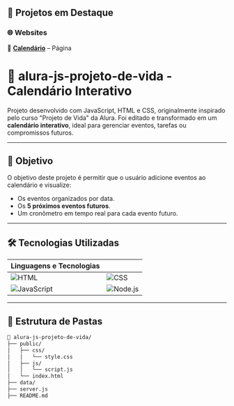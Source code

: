 ## 📂 Projetos em Destaque  

### 🌐 **Websites**  
🔹 [**Calendário**](https://alura-js-projeto-de-vida.vercel.app/) – Página 
# 📅 alura-js-projeto-de-vida - Calendário Interativo

Projeto desenvolvido com JavaScript, HTML e CSS, originalmente inspirado pelo curso "Projeto de Vida" da Alura. Foi editado e transformado em um **calendário interativo**, ideal para gerenciar eventos, tarefas ou compromissos futuros.

---

## 🧠 Objetivo

O objetivo deste projeto é permitir que o usuário adicione eventos ao calendário e visualize:

- Os eventos organizados por data.
- Os **5 próximos eventos futuros**.
- Um cronômetro em tempo real para cada evento futuro.

---

## 🛠️ Tecnologias Utilizadas

| Linguagens e Tecnologias |  |
|-----------------|-----------------|
| ![HTML](https://img.shields.io/badge/HTML-E34F26?style=for-the-badge&logo=html5&logoColor=white) | ![CSS](https://img.shields.io/badge/CSS-1572B6?style=for-the-badge&logo=css3&logoColor=white) |
| ![JavaScript](https://img.shields.io/badge/JavaScript-F7DF1E?style=for-the-badge&logo=javascript&logoColor=black) | ![Node.js](https://img.shields.io/badge/Node.js-339933?style=for-the-badge&logo=node.js&logoColor=white) |

---

## 📂 Estrutura de Pastas

```bash
📁 alura-js-projeto-de-vida/
├── public/
│   ├── css/
│   │   └── style.css
│   ├── js/
│   │   └── script.js
│   └── index.html
├── data/
├── server.js
├── README.md
